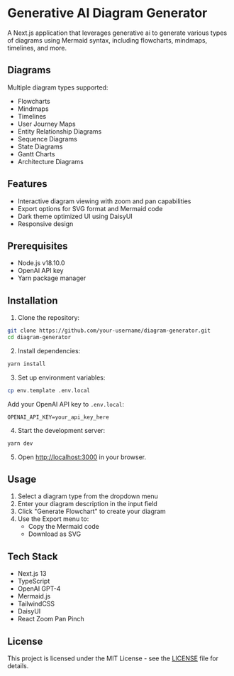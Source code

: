 # Generative AI Diagram Generator

A Next.js application that leverages generative ai to generate various types of diagrams using Mermaid syntax, including flowcharts, mindmaps, timelines, and more.

## Diagrams

Multiple diagram types supported:
- Flowcharts
- Mindmaps
- Timelines
- User Journey Maps
- Entity Relationship Diagrams
- Sequence Diagrams
- State Diagrams
- Gantt Charts
- Architecture Diagrams

## Features

- Interactive diagram viewing with zoom and pan capabilities
- Export options for SVG format and Mermaid code
- Dark theme optimized UI using DaisyUI
- Responsive design

## Prerequisites

- Node.js v18.10.0
- OpenAI API key
- Yarn package manager

## Installation

1. Clone the repository:
```bash
git clone https://github.com/your-username/diagram-generator.git
cd diagram-generator
```

2. Install dependencies:
```bash
yarn install
```

3. Set up environment variables:
```bash
cp env.template .env.local
```
Add your OpenAI API key to `.env.local`:
```
OPENAI_API_KEY=your_api_key_here
```

4. Start the development server:
```bash
yarn dev
```

5. Open [http://localhost:3000](http://localhost:3000) in your browser.

## Usage

1. Select a diagram type from the dropdown menu
2. Enter your diagram description in the input field
3. Click "Generate Flowchart" to create your diagram
4. Use the Export menu to:
   - Copy the Mermaid code
   - Download as SVG

## Tech Stack

- Next.js 13
- TypeScript
- OpenAI GPT-4
- Mermaid.js
- TailwindCSS
- DaisyUI
- React Zoom Pan Pinch

## License

This project is licensed under the MIT License - see the [LICENSE](LICENSE) file for details.
